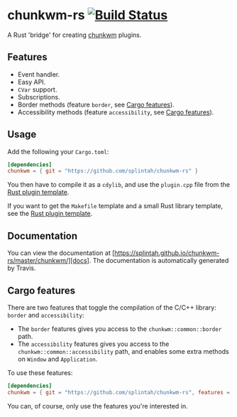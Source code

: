 # chunkwm-rs [![Build Status](https://travis-ci.org/splintah/chunkwm-rs.svg?branch=master)][travis]

A Rust 'bridge' for creating [chunkwm] plugins.

## Features

- Event handler.
- Easy API.
- `CVar` support.
- Subscriptions.
- Border methods (feature `border`, see [Cargo features](#cargo-features)).
- Accessibility methods (feature `accessibility`, see [Cargo features](#cargo-features)).

## Usage

Add the following your `Cargo.toml`:

```toml
[dependencies]
chunkwm = { git = "https://github.com/splintah/chunkwm-rs" }
```

You then have to compile it as a `cdylib`, and use the `plugin.cpp` file from the [Rust plugin template](https://github.com/splintah/chunkwm-rs-template).

If you want to get the `Makefile` template and a small Rust library template, see the [Rust plugin template](https://github.com/splintah/chunkwm-rs-template).

## Documentation

You can view the documentation at [https://splintah.github.io/chunkwm-rs/master/chunkwm/][docs].
The documentation is automatically generated by Travis.

## Cargo features

There are two features that toggle the compilation of the C/C++ library: `border` and `accessibility`:

- The `border` features gives you access to the `chunkwm::common::border` path.
- The `accessibility` features gives you access to the `chunkwm::common::accessibility` path, and enables some extra methods on `Window` and `Application`.

To use these features:

```toml
[dependencies]
chunkwm = { git = "https://github.com/splintah/chunkwm-rs", features = ["border", "accessibility"] }
```

You can, of course, only use the features you're interested in.

[Rust plugin template]: https://github.com/splintah/chunkwm-rs-template
[chunkwm]: https://github.com/koekeishiya/chunkwm
[travis]: https://travis-ci.org/splintah/chunkwm-rs
[docs]: https://splintah.github.io/chunkwm-rs/master/chunkwm/
